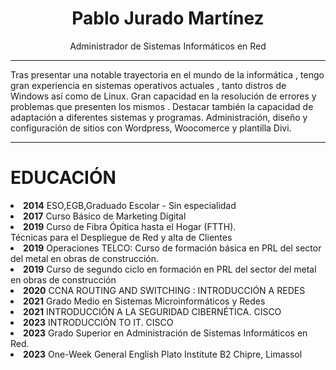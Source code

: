 <h1 align="center">Pablo Jurado Martínez</h1>
<p align="center">Administrador de Sistemas Informáticos en Red</p>
<hr>
<font text-align="justify"><p>
Tras presentar una notable trayectoria en el mundo de la informática , tengo gran experiencia en sistemas operativos actuales , tanto distros de Windows así como de Linux. Gran capacidad en la resolución de errores y problemas que presenten los mismos . Destacar también la capacidad de adaptación  a diferentes sistemas y programas. Administración, diseño y configuración de sitios con Wordpress, Woocomerce y plantilla Divi.
</p>
</font>

<hr>

<h1>EDUCACIÓN</h1>

<li><strong>2014</strong> ESO,EGB,Graduado Escolar - Sin especialidad</li>

<li><strong>2017</strong> Curso Básico de Marketing Digital</li>

<li><strong>2019</strong> Curso de Fibra Ópitica hasta el Hogar (FTTH).
<br>
 Técnicas para el Despliegue de Red y alta de Clientes
</li>

<li><strong>2019</strong> Operaciones TELCO: Curso de formación básica en PRL del sector del metal en obras de construcción.</li>

<li><strong>2019</strong> Curso de segundo ciclo en formación en PRL del sector del metal en obras de construcción</li>

<li><strong>2020</strong> CCNA ROUTING AND SWITCHING : INTRODUCCIÓN A REDES</li>

<li><strong>2021</strong> Grado Medio en Sistemas Microinformáticos y Redes</li>

<li><strong>2021</strong> INTRODUCCIÓN A LA SEGURIDAD CIBERNÉTICA. CISCO</li>

<li><strong>2023</strong> INTRODUCCIÓN TO IT. CISCO</li>

<li><strong>2023</strong> Grado Superior en Administración de Sistemas Informáticos en Red.</li>

<li><strong>2023</strong> One-Week General English Plato Institute B2 Chipre, Limassol</li>







